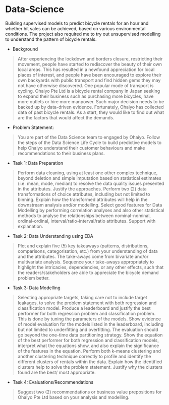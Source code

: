 # Data-Science
Building supervised models to predict bicycle rentals for an hour and whether hit sales can be achieved, based on various environmental conditions. The project also required me to try out unsupervised modelling to understand the pattern of bicycle rentals.

- Background
> After experiencing the lockdown and borders closure, restricting their movement, people have started to rediscover the beauty of their own local areas. This has resulted in a newfound appreciation for local places of interest, and people have been encouraged to explore their own backyards with public transport and find hidden gems they may not have otherwise discovered. One popular mode of transport is cycling. Ohaiyo Pte Ltd is a bicycle rental company in Japan seeking to expand their business such as purchasing more bicycles, have more outlets or hire more manpower. Such major decision needs to be backed up by data-driven evidence. Fortunately, Ohaiyo has collected data of past bicycle rentals. As a start, they would like to find out what are the factors that would affect the demands.

- Problem Statement:
> You are part of the Data Science team to engaged by Ohaiyo. Follow the steps of the Data Science Life Cycle to build predictive models to help Ohaiyo understand their customer behaviours and make recommendations to their business plans. 

- Task 1: Data Preparation
> Perform data cleaning, using at least one other complex technique, beyond deletion and simple imputation based on statistical estimates (i.e. mean, mode, median) to resolve the data quality issues presented in the attributes. Justify the approaches.
Perform two (2) data transformations of choice attributes, including but not limited to binning. Explain how the transformed attributes will help in the downstream analysis and/or modelling.
Select good features for Data Modelling by performing correlation analyses and also other statistical methods to analyse the relationships between nominal-nominal, ordinal-ordinal, interval/ratio-interval/ratio attributes. Support with explanation.

- Task 2: Data Understanding using EDA
> Plot and explain five (5) key takeaways (patterns, distributions, comparisons, categorisation, etc.) from your understanding of data and the attributes.
The take-aways come from bivariate and/or multivariate analysis.
Sequence your take-aways appropriately to highlight the intricacies, dependencies, or any other effects, such that the readers/stakeholders are able to appreciate the bicycle demand problem better.

- Task 3: Data Modelling
> Selecting appropriate targets, taking care not to include target leakages, to solve the problem statement with both regression and classification model.
Produce a leaderboard and justify the best performer for both regression problem and classification problem. This is done by tuning the parameters of the models.
Show evidence of model evaluation for the models listed in the leaderboard, including but not limited to underfitting and overfitting. The evaluation should go beyond the one-time data partitioning strategy.
Show the equation of the best performer for both regression and classification models, interpret what the equations show, and also explain the significance of the features in the equation.
Perform both k-means clustering and another clustering technique correctly to profile and identify the different clusters of rentals within the data. Explain how the identified clusters help to solve the problem statement. Justify why the clusters found are the best/ most appropriate.

- Task 4: Evaluations/Recommendations
> Suggest two (2) recommendations or business value prepositions for Ohaiyo Pte Ltd based on your analysis and modelling.
